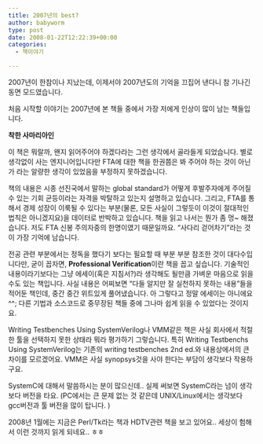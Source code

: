 ```yaml
---
title: 2007년의 best?
author: babyworm
type: post
date: 2008-01-22T12:22:39+00:00
categories:
  - 책이야기

---
```

2007년이 한참이나 지났는데, 이제서야 2007년도의 기억을 끄집어 낸다니 참 기나긴 동면 모드였습니다.

처음 시작할 이야기는 2007년에 본 책들 중에서 가장 저에게 인상이 많이 남는 책들입니다.

**착한 사마리아인**

이 책은 뭐랄까, 왠지 읽어주어야 하겠다라는 그런 생각에서 골라들게 되었습니다. 별로 생각없이 사는 엔지니어입니다만 FTA에 대한 책을 한권쯤은 봐 주어야 하는 것이 아닌가 라는 알량한 생각이 있었음을 부정하지 못하겠습니다.

책의 내용은 시종 선진국에서 말하는 global standard가 어떻게 후발주자에게 주어질 수 있는 기회 균등이라는 자격을 박탈하고 있는지 설명하고 있습니다. 그리고, FTA를 통해서 경제 성장이 이룩될 수 있다는 부분(물론, 모든 사실이 그렇듯이 이것이 절대적인 법칙은 아니겠지요)을 데이터로 반박하고 있습니다. 책을 읽고 나서는 뭔가 좀 멍~ 해졌습니다. 저도 FTA 신봉 주의자중의 한명이였기 때문일까요. “사다리 걷어차기”라는 것이 가장 기억에 남습니다.

전공 관련 부분에서는 정독을 했다기 보다는 필요할 때 부분 부분 참조한 것이 대다수입니다만, 굳이 꼽자면, **Professional Verification**이란 책을 꼽고 싶습니다. 기술적인 내용이라기보다는 그냥 에세이(혹은 지침서?)라 생각해도 될만큼 가벼운 마음으로 읽을 수도 있는 책입니다. 사실 내용은 어찌보면 “다들 알지만 잘 실천하지 못하는 내용”들을 적어둔 책인데, 중간 중간 위트있게 풀어냈습니다. 아 그렇다고 정말 에세이는 아니에요 ^^; 다른 기법과 소스코드로 중무장된 책들 중에 그나마 쉽게 읽을 수 있었다는 것이지요.

Writing Testbenches Using SystemVerilog나 VMM같은 책은 사실 회사에서 적절한 툴을 선택하지 못한 상태라 뭐라 평가하기 그렇습니다. 특히 Writing Testbenchs Using SystemVerilog는 기존의 writing testbenches 2nd ed.와 내용상에서의 큰 차이를 모르겠어요. VMM은 사실 synopsys것을 사야 한다는 부담이 생각보다 작용하구요.

SystemC에 대해서 말씀하시는 분이 많으신데.. 실제 써보면 SystemC라는 넘이 생각보다 버전을 타요. (PC에서는 큰 문제 없는 것 같은데 UNIX/Linux에서는 생각보다 gcc버전과 툴 버전을 많이 탑니다. )<br>
<!-- Tag links generated by Zoundry Blog Writer. Do not manually edit. http://www.zoundry.com -->

2008년 1월에는 지금은 Perl/Tk라는 책과 HDTV관련 책을 보고 있어요.. 세상이 험해서 이런 것까지 읽게 되네요.. ㅎㅎ
